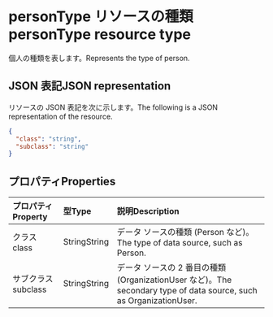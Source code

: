 # <a name="persontype-resource-type"></a><span data-ttu-id="dd17d-101">personType リソースの種類</span><span class="sxs-lookup"><span data-stu-id="dd17d-101">personType resource type</span></span>

<span data-ttu-id="dd17d-102">個人の種類を表します。</span><span class="sxs-lookup"><span data-stu-id="dd17d-102">Represents the type of person.</span></span>


## <a name="json-representation"></a><span data-ttu-id="dd17d-103">JSON 表記</span><span class="sxs-lookup"><span data-stu-id="dd17d-103">JSON representation</span></span>

<span data-ttu-id="dd17d-104">リソースの JSON 表記を次に示します。</span><span class="sxs-lookup"><span data-stu-id="dd17d-104">The following is a JSON representation of the resource.</span></span>

<!-- {
  "blockType": "resource",
  "optionalProperties": [

  ],
  "@odata.type": "microsoft.graph.personType"
}-->

```json
{
  "class": "string",
  "subclass": "string"
}

```
## <a name="properties"></a><span data-ttu-id="dd17d-105">プロパティ</span><span class="sxs-lookup"><span data-stu-id="dd17d-105">Properties</span></span>
| <span data-ttu-id="dd17d-106">プロパティ</span><span class="sxs-lookup"><span data-stu-id="dd17d-106">Property</span></span>     | <span data-ttu-id="dd17d-107">型</span><span class="sxs-lookup"><span data-stu-id="dd17d-107">Type</span></span>   |<span data-ttu-id="dd17d-108">説明</span><span class="sxs-lookup"><span data-stu-id="dd17d-108">Description</span></span>|
|:---------------|:--------|:----------|
|<span data-ttu-id="dd17d-109">クラス</span><span class="sxs-lookup"><span data-stu-id="dd17d-109">class</span></span>|<span data-ttu-id="dd17d-110">String</span><span class="sxs-lookup"><span data-stu-id="dd17d-110">String</span></span>|<span data-ttu-id="dd17d-111">データ ソースの種類 (Person など)。</span><span class="sxs-lookup"><span data-stu-id="dd17d-111">The type of data source, such as Person.</span></span>|
|<span data-ttu-id="dd17d-112">サブクラス</span><span class="sxs-lookup"><span data-stu-id="dd17d-112">subclass</span></span>|<span data-ttu-id="dd17d-113">String</span><span class="sxs-lookup"><span data-stu-id="dd17d-113">String</span></span>|<span data-ttu-id="dd17d-114">データ ソースの 2 番目の種類 (OrganizationUser など)。</span><span class="sxs-lookup"><span data-stu-id="dd17d-114">The secondary type of data source, such as OrganizationUser.</span></span>|

<!-- uuid: 8fcb5dbc-d5aa-4681-8e31-b001d5168d79
2015-10-25 14:57:30 UTC -->
<!-- {
  "type": "#page.annotation",
  "description": "persontype resource",
  "keywords": "",
  "section": "documentation",
  "tocPath": ""
}-->
